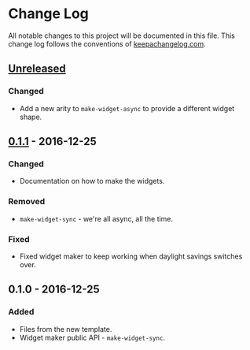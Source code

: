 # Change Log
All notable changes to this project will be documented in this file. This change log follows the conventions of [keepachangelog.com](http://keepachangelog.com/).

## [Unreleased]
### Changed
- Add a new arity to `make-widget-async` to provide a different widget shape.

## [0.1.1] - 2016-12-25
### Changed
- Documentation on how to make the widgets.

### Removed
- `make-widget-sync` - we're all async, all the time.

### Fixed
- Fixed widget maker to keep working when daylight savings switches over.

## 0.1.0 - 2016-12-25
### Added
- Files from the new template.
- Widget maker public API - `make-widget-sync`.

[Unreleased]: https://github.com/your-name/zaub/compare/0.1.1...HEAD
[0.1.1]: https://github.com/your-name/zaub/compare/0.1.0...0.1.1
